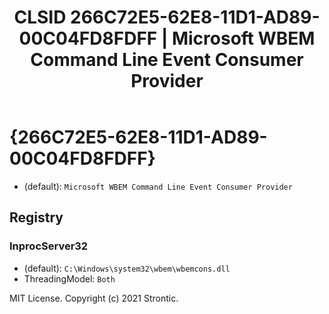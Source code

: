 ﻿---
title: "CLSID 266C72E5-62E8-11D1-AD89-00C04FD8FDFF | Microsoft WBEM Command Line Event Consumer Provider"
excerpt: What is COM-Object CLSID 266C72E5-62E8-11D1-AD89-00C04FD8FDFF?
---

# {266C72E5-62E8-11D1-AD89-00C04FD8FDFF}

* (default): `Microsoft WBEM Command Line Event Consumer Provider`

## Registry


### InprocServer32

* (default): `C:\Windows\system32\wbem\wbemcons.dll`
* ThreadingModel: `Both`

MIT License. Copyright (c) 2021 Strontic.


